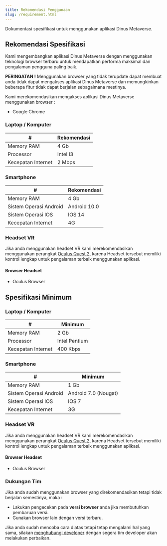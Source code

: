 ```yaml
---
title: Rekomendasi Penggunaan 
slug: /requirement.html
---
```


Dokumentasi spesifikasi untuk menggunakan aplikasi Dinus Metaverse.

## Rekomendasi Spesifikasi

Kami mengembangkan aplikasi Dinus Metaverse dengan menggunakan teknologi browser terbaru untuk mendapatkan performa maksimal dan pengalaman pengguna paling baik.

**PERINGATAN !** Menggunakan browser yang tidak terupdate dapat membuat anda tidak dapat mengakses aplikasi Dinus Metaverse dan memungkinkan beberapa fitur tidak dapat berjalan sebagaimana mestinya.

Kami merekomendasikan mengakses aplikasi Dinus Metaverse menggunakan browser : 

- Google Chrome

### Laptop / Komputer

|# | Rekomendasi |
|--------| ----------- |
|Memory RAM | 4 Gb |
|Processor | Intel I3 |
|Kecepatan Internet| 2 Mbps |

### Smartphone

|#| Rekomendasi |
|--------| ----------- |
|Memory RAM| 4 Gb |
|Sistem Operasi Android| Android 10.0 |
|Sistem Operasi IOS| IOS 14 |
|Kecepatan Internet| 4G |


### Headset VR

Jika anda menggunakan headset VR kami merekomendasikan menggunakan perangkat [Oculus Quest 2](https://store.facebook.com/quest/products/quest-2/?utm_source=www.google.com&utm_medium=oculusredirect), karena Headset tersebut memiliki kontrol lengkap untuk pengalaman terbaik menggunakan aplikasi.

#### Browser Headset
- Oculus Browser

## Spesifikasi Minimum

### Laptop / Komputer

|#| Minimum | 
|--------| ----------- | 
|Memory RAM| 2 Gb | 
|Processor| Intel Pentium | 
|Kecepatan Internet| 400 Kbps | 

### Smartphone

|#| Minimum | 
|--------| ----------- | 
|Memory RAM| 1 Gb | 
|Sistem Operasi Android| Android 7.0 (Nougat) |
|Sistem Operasi IOS| IOS 7 | 
|Kecepatan Internet| 3G |

### Headset VR

Jika anda menggunakan headset VR kami merekomendasikan menggunakan perangkat [Oculus Quest 2](https://store.facebook.com/quest/products/quest-2/?utm_source=www.google.com&utm_medium=oculusredirect), karena Headset tersebut memiliki kontrol lengkap untuk pengalaman terbaik menggunakan aplikasi.

#### Browser Headset
- Oculus Browser

### Dukungan Tim
Jika anda sudah menggunakan browser yang direkomendasikan tetapi tidak berjalan semestinya, maka : 
- Lakukan pengecekan pada **versi browser** anda jika membutuhkan pembaruan versi.
- Gunakan browser lain dengan versi terbaru.

Jika anda sudah mencoba cara diatas tetapi tetap mengalami hal yang sama, silakan [menghubungi developer](http://localhost:3000/docs/troubleshoot.html#jika-masih-error-bisa-menghubungi-admin) dengan segera tim developer akan melakukan perbaikan.